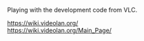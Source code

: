 Playing with the development code from VLC.

https://wiki.videolan.org/          
https://wiki.videolan.org/Main_Page/
